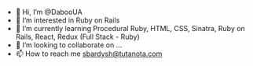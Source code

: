 - 👋 Hi, I’m @DabooUA
- 👀 I’m interested in Ruby on Rails
- 🌱 I’m currently learning Procedural Ruby, HTML, CSS, Sinatra, Ruby on Rails, React, Redux (Full Stack - Ruby)
- 💞️ I’m looking to collaborate on ...
- 📫 How to reach me sbardysh@tutanota.com

<!---
DabooUA/DabooUA is a ✨ special ✨ repository because its `README.md` (this file) appears on your GitHub profile.
You can click the Preview link to take a look at your changes.
--->
